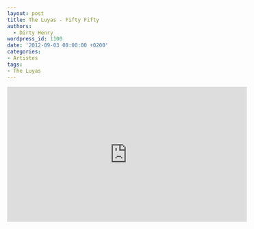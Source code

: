 ```yaml
---
layout: post
title: The Luyas - Fifty Fifty
authors:
  - Dirty Henry
wordpress_id: 1100
date: '2012-09-03 08:00:00 +0200'
categories:
- Artistes
tags:
- The Luyas
---
```

<iframe width="560" height="315" src="http://www.youtube.com/embed/6mZkbt7S4xM" frameborder="0" allowfullscreen></iframe>
